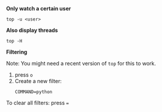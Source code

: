 **Only watch a certain user**

~~~~
top -u <user>
~~~~

**Also display threads**

~~~~
top -H 
~~~~

**Filtering**

Note: You might need a recent version of `top` for this to work.

1. press `o`
2. Create a new filter:
   ~~~~
   COMMAND=python
   ~~~~

To clear all filters:
press `=`
